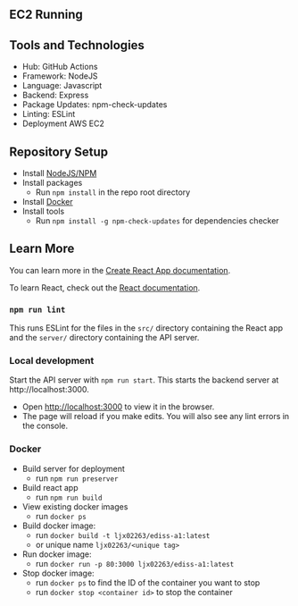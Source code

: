 ## EC2 Running

## Tools and Technologies

- Hub: GitHub Actions
- Framework: NodeJS
- Language: Javascript
- Backend: Express
- Package Updates: npm-check-updates
- Linting: ESLint
- Deployment AWS EC2

## Repository Setup

- Install [NodeJS/NPM](https://nodejs.org/en/download/)
- Install packages
  - Run `npm install` in the repo root directory
- Install [Docker](https://docs.docker.com/get-docker/)
- Install tools
  - Run `npm install -g npm-check-updates` for dependencies checker

## Learn More

You can learn more in the [Create React App documentation](https://facebook.github.io/create-react-app/docs/getting-started).

To learn React, check out the [React documentation](https://reactjs.org/).

### `npm run lint`

This runs ESLint for the files in the `src/` directory containing the React app and the `server/` directory containing the API server.

### Local development

Start the API server with `npm run start`. This starts the backend server at http://localhost:3000.

- Open [http://localhost:3000](http://localhost:3000) to view it in the browser.
- The page will reload if you make edits. You will also see any lint errors in the console.

### Docker

- Build server for deployment
  - run `npm run preserver`
- Build react app
  - run `npm run build`
- View existing docker images
  - run `docker ps`
- Build docker image:
  - run `docker build -t ljx02263/ediss-a1:latest`
  - or unique name `ljx02263/<unique tag>`
- Run docker image:
  - run `docker run -p 80:3000 ljx02263/ediss-a1:latest`
- Stop docker image:
  - run `docker ps` to find the ID of the container you want to stop
  - run `docker stop <container id>` to stop the container
